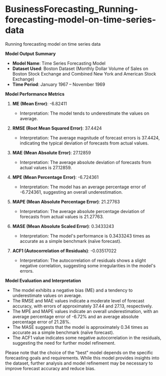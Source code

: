 # BusinessForecasting_Running-forecasting-model-on-time-series-data
Running forecasting model on  time series data

**Model Output Summary**

- **Model Name**: Time Series Forecasting Model
- **Dataset Used**: Boston Dataset (Monthly Dollar Volume of Sales on Boston Stock Exchange and Combined New York and American Stock Exchange)
- **Time Period**: January 1967 – November 1969

**Model Performance Metrics**

1. **ME (Mean Error)**: -6.82411
   - Interpretation: The model tends to underestimate the values on average.

2. **RMSE (Root Mean Squared Error)**: 37.4424
   - Interpretation: The average magnitude of forecast errors is 37.4424, indicating the typical deviation of forecasts from actual values.

3. **MAE (Mean Absolute Error)**: 27.12859
   - Interpretation: The average absolute deviation of forecasts from actual values is 27.12859.

4. **MPE (Mean Percentage Error)**: -6.724361
   - Interpretation: The model has an average percentage error of -6.724361, suggesting an overall underestimation.

5. **MAPE (Mean Absolute Percentage Error)**: 21.27763
   - Interpretation: The average absolute percentage deviation of forecasts from actual values is 21.27763.

6. **MASE (Mean Absolute Scaled Error)**: 0.3433243
   - Interpretation: The model's performance is 0.3433243 times as accurate as a simple benchmark (naïve forecast).

7. **ACF1 (Autocorrelation of Residuals)**: -0.03517022
   - Interpretation: The autocorrelation of residuals shows a slight negative correlation, suggesting some irregularities in the model's errors.

**Model Evaluation and Interpretation**

- The model exhibits a negative bias (ME) and a tendency to underestimate values on average.
- The RMSE and MAE values indicate a moderate level of forecast accuracy, with errors of approximately 37.44 and 27.13, respectively.
- The MPE and MAPE values indicate an overall underestimation, with an average percentage error of -6.72% and an average absolute percentage error of 21.28%.
- The MASE suggests that the model is approximately 0.34 times as accurate as a simple benchmark (naïve forecast).
- The ACF1 value indicates some negative autocorrelation in the residuals, suggesting the need for further model refinement.

Please note that the choice of the "best" model depends on the specific forecasting goals and requirements. While this model provides insights into the dataset, further analysis and model refinement may be necessary to improve forecast accuracy and reduce bias.
